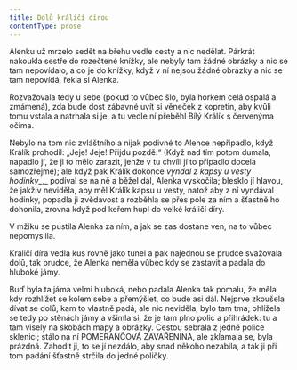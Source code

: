 ```yaml
---
title: Dolů králičí dírou
contentType: prose
---
```


Alenku už mrzelo sedět na břehu vedle cesty a nic nedělat. Párkrát nakoukla sestře do rozečtené knížky, ale nebyly tam žádné obrázky a nic se tam nepovídalo, a co je do knížky, když v ní nejsou žádné obrázky a nic se tam nepovídá, řekla si Alenka.

  

Rozvažovala tedy u sebe (pokud to vůbec šlo, byla horkem celá ospalá a zmámená), zda bude dost zábavné uvít si věneček z kopretin, aby kvůli tomu vstala a natrhala si je, a tu vedle ní přeběhl Bílý Králík s červenýma očima.

Nebylo na tom nic zvláštního a nijak podivné to Alence nepřipadlo, když Králík prohodil: „Jeje! Jeje! Přijdu pozdě.“ (Když nad tím potom dumala, napadlo jí, že ji to mělo zarazit, jenže v tu chvíli jí to připadlo docela samozřejmé); ale když pak Králík dokonce _vyndal z kapsy u vesty hodinky__,_ podíval se na ně a běžel dál, Alenka vyskočila; blesklo jí hlavou, že jakživ neviděla, aby měl Králík kapsu u vesty, natož aby z ní vyndával hodinky, popadla ji zvědavost a rozběhla se přes pole za ním a šťastně ho dohonila, zrovna když pod keřem hupl do velké králičí díry.

V mžiku se pustila Alenka za ním, a jak se zas dostane ven, na to vůbec nepomyslila.

Králičí díra vedla kus rovně jako tunel a pak najednou se prudce svažovala dolů, tak prudce, že Alenka neměla vůbec kdy se zastavit a padala do hluboké jámy.

Buď byla ta jáma velmi hluboká, nebo padala Alenka tak pomalu, že měla kdy rozhlížet se kolem sebe a přemýšlet, co bude asi dál. Nejprve zkoušela dívat se dolů, kam to vlastně padá, ale nic neviděla, bylo tam tma; ohlížela se tedy po stěnách jámy a všimla si, že je tam plno polic a přihrádek: tu a tam visely na skobách mapy a obrázky. Cestou sebrala z jedné police sklenici; stálo na ní POMERANČOVÁ ZAVAŘENINA, ale zklamala se, byla prázdná. Zahodit ji, to se jí nezdálo, aby snad někoho nezabila, a tak ji při tom padání šťastně strčila do jedné poličky.
